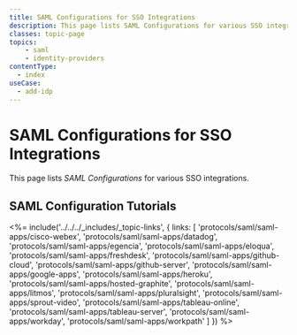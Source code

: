 ```yaml
---
title: SAML Configurations for SSO Integrations
description: This page lists SAML Configurations for various SSO integrations including G Suite, Hosted Graphite, Litmos, Cisco Webex, Sprout Video, FreshDesk, Tableau Server, Datadog, Egencia, Workday, Pluralsight and Workpath.
classes: topic-page
topics:
    - saml
    - identity-providers
contentType:
  - index
useCase:
  - add-idp
---
```


<!-- markdownlint-disable MD041 MD002 -->
<div class="topic-page-header">
  <div data-name="example" class="topic-page-badge"></div>
  <h1>SAML Configurations for SSO Integrations</h1>
  <p>
    This page lists <dfn data-key="security-assertion-markup-language">SAML Configurations</dfn> for various SSO integrations.
  </p>
</div>

## SAML Configuration Tutorials

<%= include('../../../_includes/_topic-links', { links: [
  'protocols/saml/saml-apps/cisco-webex',
  'protocols/saml/saml-apps/datadog',
  'protocols/saml/saml-apps/egencia',
  'protocols/saml/saml-apps/eloqua',
  'protocols/saml/saml-apps/freshdesk',
  'protocols/saml/saml-apps/github-cloud',
  'protocols/saml/saml-apps/github-server',
  'protocols/saml/saml-apps/google-apps',
  'protocols/saml/saml-apps/heroku',
  'protocols/saml/saml-apps/hosted-graphite',
  'protocols/saml/saml-apps/litmos',
  'protocols/saml/saml-apps/pluralsight',
  'protocols/saml/saml-apps/sprout-video',
  'protocols/saml/saml-apps/tableau-online',
  'protocols/saml/saml-apps/tableau-server',
  'protocols/saml/saml-apps/workday',
  'protocols/saml/saml-apps/workpath'
] }) %>
